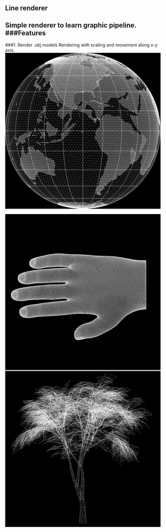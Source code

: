 ## Line renderer
Simple renderer to learn graphic pipeline.
###Features
---
###1. Render .obj models
Rendering with scaling and movement along x-y axis.
<a href="https://free3d.com/ru/3d-model/globe-95457.html"> 
<img src="output/globe.png" alt="globe" title="globe.png"  height=500/ >
</a>

<a href="https://free3d.com/ru/3d-model/hand-v1--675788.html"> 
<img src="output/hand.png" alt="hand" title="hand.png"  height=500/ >
</a>


<a href="https://free3d.com/3d-model/tree-74556.html"> 
<img src="output/tree.png" alt="tree" title="tree.png"  height=500/ >
</a>
